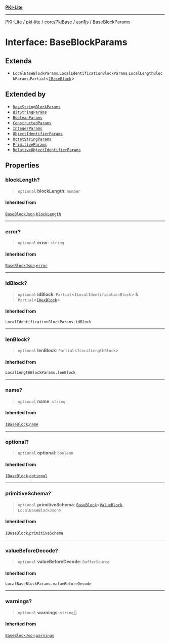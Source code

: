 [**PKI-Lite**](../../../../../../README.md)

---

[PKI-Lite](../../../../../../README.md) / [pki-lite](../../../../../README.md) / [core/PkiBase](../../../README.md) / [asn1js](../README.md) / BaseBlockParams

# Interface: BaseBlockParams

## Extends

- `LocalBaseBlockParams`.`LocalIdentificationBlockParams`.`LocalLengthBlockParams`.`Partial`\<[`IBaseBlock`](IBaseBlock.md)\>

## Extended by

- [`BaseStringBlockParams`](BaseStringBlockParams.md)
- [`BitStringParams`](BitStringParams.md)
- [`BooleanParams`](BooleanParams.md)
- [`ConstructedParams`](ConstructedParams.md)
- [`IntegerParams`](IntegerParams.md)
- [`ObjectIdentifierParams`](ObjectIdentifierParams.md)
- [`OctetStringParams`](OctetStringParams.md)
- [`PrimitiveParams`](PrimitiveParams.md)
- [`RelativeObjectIdentifierParams`](RelativeObjectIdentifierParams.md)

## Properties

### blockLength?

> `optional` **blockLength**: `number`

#### Inherited from

[`BaseBlockJson`](BaseBlockJson.md).[`blockLength`](BaseBlockJson.md#blocklength)

---

### error?

> `optional` **error**: `string`

#### Inherited from

[`BaseBlockJson`](BaseBlockJson.md).[`error`](BaseBlockJson.md#error)

---

### idBlock?

> `optional` **idBlock**: `Partial`\<`ILocalIdentificationBlock`\> & `Partial`\<[`IHexBlock`](IHexBlock.md)\>

#### Inherited from

`LocalIdentificationBlockParams.idBlock`

---

### lenBlock?

> `optional` **lenBlock**: `Partial`\<`ILocalLengthBlock`\>

#### Inherited from

`LocalLengthBlockParams.lenBlock`

---

### name?

> `optional` **name**: `string`

#### Inherited from

[`IBaseBlock`](IBaseBlock.md).[`name`](IBaseBlock.md#name)

---

### optional?

> `optional` **optional**: `boolean`

#### Inherited from

[`IBaseBlock`](IBaseBlock.md).[`optional`](IBaseBlock.md#optional)

---

### primitiveSchema?

> `optional` **primitiveSchema**: [`BaseBlock`](../classes/BaseBlock.md)\<[`ValueBlock`](../classes/ValueBlock.md), `LocalBaseBlockJson`\>

#### Inherited from

[`IBaseBlock`](IBaseBlock.md).[`primitiveSchema`](IBaseBlock.md#primitiveschema)

---

### valueBeforeDecode?

> `optional` **valueBeforeDecode**: `BufferSource`

#### Inherited from

`LocalBaseBlockParams.valueBeforeDecode`

---

### warnings?

> `optional` **warnings**: `string`[]

#### Inherited from

[`BaseBlockJson`](BaseBlockJson.md).[`warnings`](BaseBlockJson.md#warnings)
